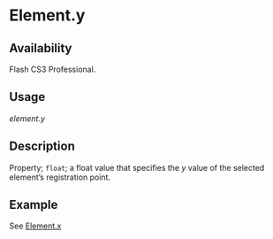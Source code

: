 # Element.y

## Availability

Flash CS3 Professional.

## Usage

*element.y*

## Description

Property; `float`; a float value that specifies the *y* value of the selected element’s registration point.

## Example

See [Element.x](../Element_object/Element26.md)
